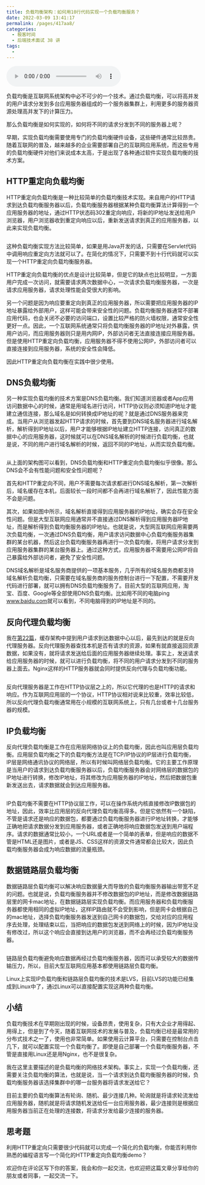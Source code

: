 ```yaml
---
title: 负载均衡架构：如何用10行代码实现一个负载均衡服务？
date: 2022-03-09 13:41:17
permalink: /pages/417aa8/
categories:
  - 极客时间
  - 后端技术面试 38 讲
tags:
  - 
---
```

<audio title="24.负载均衡架构：如何用10行代码实现一个负载均衡服务？" src="https://static001.geekbang.org/resource/audio/fe/99/fe0eab837246accaec92411fdd077e99.mp3" controls="controls"></audio> 
<p>负载均衡是互联网系统架构中必不可少的一个技术。通过负载均衡，可以将高并发的用户请求分发到多台应用服务器组成的一个服务器集群上，利用更多的服务器资源处理高并发下的计算压力。</p><p>那么负载均衡是如何实现的，如何将不同的请求分发到不同的服务器上呢？</p><p>早期，实现负载均衡需要使用专门的负载均衡硬件设备，这些硬件通常比较昂贵。随着互联网的普及，越来越多的企业需要部署自己的互联网应用系统，而这些专用的负载均衡硬件对他们来说成本太高，于是出现了各种通过软件实现负载均衡的技术方案。</p><h2>HTTP重定向负载均衡</h2><p>HTTP重定向负载均衡是一种比较简单的负载均衡技术实现。来自用户的HTTP请求到达负载均衡服务器以后，负载均衡服务器根据某种负载均衡算法计算得到一个应用服务器的地址，通过HTTP状态码302重定向响应，将新的IP地址发送给用户浏览器，用户浏览器收到重定向响应以后，重新发送请求到真正的应用服务器，以此来实现负载均衡。</p><p><img src="https://static001.geekbang.org/resource/image/74/4f/74d1a57c8d5b168501e15cc92da0034f.png" alt=""></p><p>这种负载均衡实现方法比较简单，如果是用Java开发的话，只需要在Servlet代码中调用响应重定向方法就可以了。在简化的情况下，只需要不到十行代码就可以实现一个HTTP重定向负载均衡服务器。</p><p>HTTP重定向负载均衡的优点是设计比较简单，但是它的缺点也比较明显，一方面用户完成一次访问，就需要请求两次数据中心，一次请求负载均衡服务器，一次是请求应用服务器，请求处理性能会受很大的影响。</p><!-- [[[read_end]]] --><p>另一个问题是因为响应要重定向到真正的应用服务器，所以需要把应用服务器的IP地址暴露给外部用户，这样可能会带来安全性的问题。负载均衡服务器通常不部署应用代码，也会关闭不必要的访问端口，设置比较严格的防火墙权限，通常安全性更好一点。因此，一个互联网系统通常只将负载均衡服务器的IP地址对外暴露，供用户访问，而应用服务器则只是用内网IP，外部访问者无法直接连接应用服务器。但是使用HTTP重定向负载均衡，应用服务器不得不使用公网IP，外部访问者可以直接连接到应用服务器，系统的安全性会降低。</p><p>因此HTTP重定向负载均衡在实践中很少使用。</p><h2>DNS负载均衡</h2><p>另一种实现负载均衡的技术方案是DNS负载均衡。我们知道浏览器或者App应用访问数据中心的时候，通常是用域名进行访问，HTTP协议则必须知道IP地址才能建立通信连接，那么域名是如何转换成IP地址的呢？就是通过DNS服务器来完成。当用户从浏览器发起HTTP请求的时候，首先要到DNS域名服务器进行域名解析，解析得到IP地址以后，用户才能够根据IP地址建立HTTP连接，访问真正的数据中心的应用服务器，这时候就可以在DNS域名解析的时候进行负载均衡，也就是说，不同的用户进行域名解析的时候，返回不同的IP地址，从而实现负载均衡。</p><p><img src="https://static001.geekbang.org/resource/image/6c/c7/6c504d347d9aa2bca5dedc3e9d750dc7.png" alt=""></p><p>从上面的架构图可以看到，DNS负载均衡和HTTP重定向负载均衡似乎很像。那么DNS会不会有性能问题和安全性问题呢？</p><p>首先和HTTP重定向不同，用户不需要每次请求都进行DNS域名解析，第一次解析后，域名缓存在本机，后面较长一段时间都不会再进行域名解析了，因此性能方面不会是问题。</p><p>其次，如果如图中所示，域名解析直接得到应用服务器的IP地址，确实会存在安全性问题。但是大型互联网应用通常并不直接通过DNS解析得到应用服务器IP地址，而是解析得到负载均衡服务器的IP地址。也就是说，大型网互联网应用需要两次负载均衡，一次通过DNS负载均衡，用户请求访问数据中心负载均衡服务器集群的某台机器，然后这台负载均衡服务器再进行一次负载均衡，将用户请求分发到应用服务器集群的某台服务器上。通过这种方式，应用服务器不需要用公网IP将自己暴露给外部访问者，避免了安全性问题。</p><p>DNS域名解析是域名服务商提供的一项基本服务，几乎所有的域名服务商都支持域名解析负载均衡，只需要在域名服务商的服务控制台进行一下配置，不需要开发代码进行部署，就可以拥有DNS负载均衡服务了。目前大型的互联网应用，淘宝、百度、Google等全部使用DNS负载均衡。比如用不同的电脑ping <a href="http://www.baidu.com">www.baidu.com</a>就可以看到，不同电脑得到的IP地址是不同的。</p><h2>反向代理负载均衡</h2><p>我在<a href="https://time.geekbang.org/column/article/188667">第22篇</a>，缓存架构中提到用户请求到达数据中心以后，最先到达的就是反向代理服务器。反向代理服务器查找本机是否有请求的资源，如果有就直接返回资源数据，如果没有，就将请求发送给后面的应用服务器继续处理。事实上，发送请求给应用服务器的时候，就可以进行负载均衡，将不同的用户请求分发到不同的服务器上面去。Nginx这样的HTTP服务器就会同时提供反向代理与负载均衡功能。</p><p><img src="https://static001.geekbang.org/resource/image/d6/43/d656da82d725cb206dbcf7cebb420e43.png" alt=""></p><p>反向代理服务器是工作在HTTP协议层之上的，所以它代理的也是HTTP的请求和响应。作为互联网应用层的一个协议，HTTP协议相对说来比较重，效率比较低，所以反向代理负载均衡通常用在小规模的互联网系统上，只有几台或者十几台服务器的规模。</p><h2>IP负载均衡</h2><p>反向代理负载均衡是工作在应用层网络协议上的负载均衡，因此也叫应用层负载均衡。应用层负载均衡之下的负载均衡方法是在TCP/IP协议的IP层进行负载均衡，IP层是网络通讯协议的网络层，所以有时候叫网络层负载均衡。它的主要工作原理是当用户的请求到达负载均衡服务器以后，负载均衡服务器会对网络层的数据包的IP地址进行转换，修改IP地址，将其修改为应用服务器的IP地址，然后把数据包重新发送出去，请求数据就会到达应用服务器。</p><p><img src="https://static001.geekbang.org/resource/image/a6/dc/a62e851bec43aac1a30cc45db11abbdc.png" alt=""></p><p>IP负载均衡不需要在HTTP协议层工作，可以在操作系统内核直接修改IP数据包的地址，因此，效率比应用层的反向代理负载均衡高得多。但是它依然有一个缺陷，不管是请求还是响应的数据包，都要通过负载均衡服务器进行IP地址转换，才能够正确地把请求数据分发到应用服务器，或者正确地将响应数据包发送到用户端程序。请求的数据通常比较小，一个URL或者是一个简单的表单，但是响应的数据不管是HTML还是图片，或者是JS、CSS这样的资源文件通常都会比较大，因此负载均衡服务器会成为响应数据的流量瓶颈。</p><h2>数据链路层负载均衡</h2><p>数据链路层负载均衡可以解决响应数据量大而导致的负载均衡服务器输出带宽不足的问题。也就是说，负载均衡服务器并不修改数据包的IP地址，而是修改数据链路层里的网卡mac地址，在数据链路层实现负载均衡。而应用服务器和负载均衡服务器都使用相同的虚拟IP地址，这样IP路由就不会受到影响，但是网卡会根据自己的mac地址，选择负载均衡服务器发送到自己网卡的数据包，交给对应的应用程序去处理，处理结束以后，当把响应的数据包发送到网络上的时候，因为IP地址没有修改过，所以这个响应会直接到达用户的浏览器，而不会再经过负载均衡服务器。</p><p><img src="https://static001.geekbang.org/resource/image/e4/4c/e4cc84d4c9f7d76082df4163ac8d414c.png" alt=""></p><p>链路层负载均衡避免响应数据再经过负载均衡服务器，因而可以承受较大的数据传输压力，所以，目前大型互联网应用基本都使用链路层负载均衡。</p><p>Linux上实现IP负载均衡和链路层负载均衡的技术是LVS，目前LVS的功能已经集成到Linux中了，通过Linux可以直接配置实现这两种负载均衡。</p><h2>小结</h2><p>负载均衡技术在早期刚出现的时候，设备昂贵，使用复杂，只有大企业才用得起、用得上，但是到了今天，随着互联网技术的发展与普及，负载均衡已经是最常用的分布式技术之一了，使用也非常简单。如果使用云计算平台，只需要在控制台点击几下，就可以配置实现一个负载均衡了。即使是自己部署一个负载均衡服务器，不管是直接用Linux还是用Nginx，也不是很复杂。</p><p>我在这里主要描述的是负载均衡的网络技术架构。事实上，实现一个负载均衡，还需要关注负载均衡的算法，也就是说，当一个请求到达负载均衡服务器的时候，负载均衡服务器该选择集群中的哪一台服务器将请求发送给它？</p><p>目前主要的负载均衡算法有轮询、随机、最少连接几种。轮询就是将请求轮流发给应用服务器，随机就是将请求随机发送给任一台应用服务器，最少连接则是根据应用服务器当前正在处理的连接数，将请求分发给最少连接的服务器。</p><h2>思考题</h2><p>利用HTTP重定向只需要很少代码就可以完成一个简化的负载均衡，你能否利用你熟悉的编程语言写一个简化的HTTP重定向负载均衡demo？</p><p>欢迎你在评论区写下你的答案，我会和你一起交流，也欢迎把这篇文章分享给你的朋友或者同事，一起交流一下。</p>